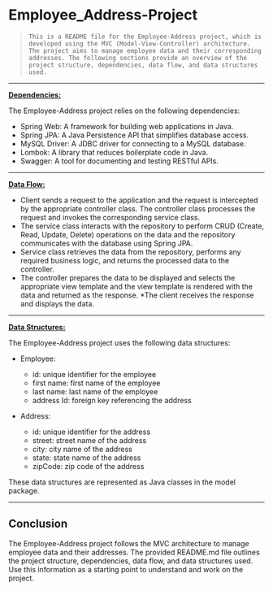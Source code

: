 
# Employee_Address-Project
> `This is a README file for the Employee-Address project, which is developed using the MVC (Model-View-Controller) architecture. The project aims to manage employee data and their corresponding addresses. The following sections provide an overview of the project structure, dependencies, data flow, and data structures used.`
---
**<ins>Dependencies: </ins>**

The Employee-Address project relies on the following dependencies:

* Spring Web: A framework for building web applications in Java.
* Spring JPA: A Java Persistence API that simplifies database access.
* MySQL Driver: A JDBC driver for connecting to a MySQL database.
* Lombok: A library that reduces boilerplate code in Java.
* Swagger: A tool for documenting and testing RESTful APIs.
---
**<ins>Data Flow: </ins>**
* Client sends a request to the application and the request is intercepted by the appropriate controller class. The controller class processes the request and invokes the corresponding service class.
* The service class interacts with the repository to perform CRUD (Create, Read, Update, Delete) operations on the data and the repository communicates with the database using Spring JPA.
* Service class retrieves the data from the repository, performs any required business logic, and returns the processed data to the controller.
* The controller prepares the data to be displayed and selects the appropriate view template and the view template is rendered with the data and returned as the response.
*The client receives the response and displays the data.
---
**<ins>Data Structures: </ins>**

The Employee-Address project uses the following data structures:

* Employee:
  * id: unique identifier for the employee
  * first name: first name of the employee
  * last name: last name of the employee
  * address Id: foreign key referencing the address
    
* Address:
  * id: unique identifier for the address
  * street: street name of the address
  * city: city name of the address
  * state: state name of the address
  * zipCode: zip code of the address
    
These data structures are represented as Java classes in the model package.

---

## Conclusion

The Employee-Address project follows the MVC architecture to manage employee data and their addresses. The provided README.md file outlines the project structure, dependencies, data flow, and data structures used. Use this information as a starting point to understand and work on the project.
